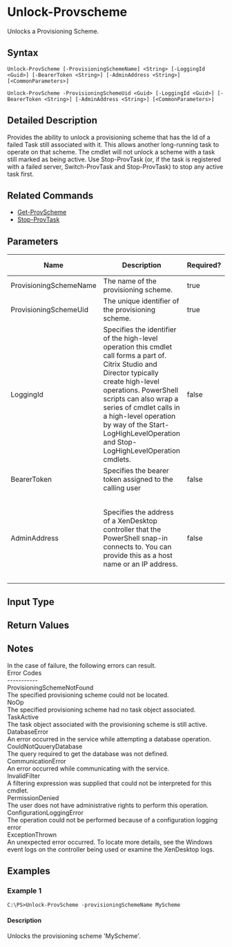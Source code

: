 ﻿
# Unlock-Provscheme
Unlocks a Provisioning Scheme.
## Syntax
```
Unlock-ProvScheme [-ProvisioningSchemeName] <String> [-LoggingId <Guid>] [-BearerToken <String>] [-AdminAddress <String>] [<CommonParameters>]

Unlock-ProvScheme -ProvisioningSchemeUid <Guid> [-LoggingId <Guid>] [-BearerToken <String>] [-AdminAddress <String>] [<CommonParameters>]
```
## Detailed Description
Provides the ability to unlock a provisioning scheme that has the Id of a failed Task still associated with it. This allows another long-running task to operate on that scheme. The cmdlet will not unlock a scheme with a task still marked as being active.  Use Stop-ProvTask (or, if the task is registered with a failed server, Switch-ProvTask and Stop-ProvTask) to stop any active task first.


## Related Commands

* [Get-ProvScheme](./Get-ProvScheme/)
* [Stop-ProvTask](./Stop-ProvTask/)
## Parameters
| Name   | Description | Required? | Pipeline Input | Default Value |
| --- | --- | --- | --- | --- |
| ProvisioningSchemeName | The name of the provisioning scheme. | true | true (ByPropertyName) |  |
| ProvisioningSchemeUid | The unique identifier of the provisioning scheme. | true | false |  |
| LoggingId | Specifies the identifier of the high-level operation this cmdlet call forms a part of. Citrix Studio and Director typically create high-level operations. PowerShell scripts can also wrap a series of cmdlet calls in a high-level operation by way of the Start-LogHighLevelOperation and Stop-LogHighLevelOperation cmdlets. | false | false |  |
| BearerToken | Specifies the bearer token assigned to the calling user | false | false |  |
| AdminAddress | Specifies the address of a XenDesktop controller that the PowerShell snap-in connects to.  You can provide this as a host name or an IP address. | false | false | LocalHost. Once a value is provided by any cmdlet, this value becomes the default. |

## Input Type

### 

## Return Values

### 

## Notes
In the case of failure, the following errors can result.<br>    Error Codes<br>    -----------<br>    ProvisioningSchemeNotFound<br>    The specified provisioning scheme could not be located.<br>    NoOp<br>    The specified provisioning scheme had no task object associated.<br>    TaskActive<br>    The task object associated with the provisioning scheme is still active.<br>    DatabaseError<br>    An error occurred in the service while attempting a database operation.<br>    CouldNotQuueryDatabase<br>    The query required to get the database was not defined.<br>    CommunicationError<br>    An error occurred while communicating with the service.<br>    InvalidFilter<br>    A filtering expression was supplied that could not be interpreted for this cmdlet.<br>    PermissionDenied<br>    The user does not have administrative rights to perform this operation.<br>    ConfigurationLoggingError<br>    The operation could not be performed because of a configuration logging error<br>    ExceptionThrown<br>    An unexpected error occurred.  To locate more details, see the Windows event logs on the controller being used or examine the XenDesktop logs.
## Examples

### Example 1
```
C:\PS>Unlock-ProvScheme -provisioningSchemeName MyScheme
```
#### Description
Unlocks the provisioning scheme 'MyScheme'.
